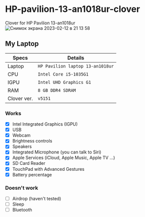 # HP-pavilion-13-an1018ur-clover
Clover for HP Pavilion 13-an1018ur
![Снимок экрана 2023-02-12 в 21 13 58](https://user-images.githubusercontent.com/19612593/218329286-ebefd52d-b91d-4e3d-ae28-39564d42662f.png)

## My Laptop
| Specs         | Details                    
| -----------   | ------------------------------- |
| Laptop        | `HP Pavilion laptop 13-an1018ur`|
| CPU           | `Intel Core i5-1035G1`          |
| IGPU          | `Intel UHD Graphics G1`         |
| RAM           | `8 GB DDR4 SDRAM`               |
| Clover ver.   | `v5151`                         |

### Works
- [x] Intel Integrated Graphics (IGPU)
- [x] USB
- [x] Webcam
- [x] Brightness controls
- [x] Speakers
- [x] Integrated Microphone (you can talk to Siri)
- [x] Apple Services (iCloud, Apple Music, Apple TV ...)
- [x] SD Card Reader
- [x] TouchPad with Advanced Gestures
- [x] Battery percentage

### Doesn't work
- [ ] Airdrop (haven't tested)
- [ ] Sleep
- [ ] Bluetooth
